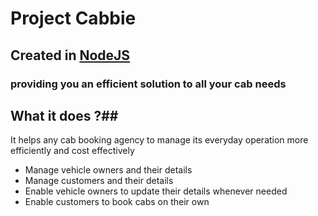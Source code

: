 # Project Cabbie
## Created in [NodeJS](https://nodejs.org/en/) 
### providing you an efficient solution to all your cab needs

## What it does ?##
It helps any cab booking agency to manage its everyday operation more efficiently and cost effectively
* Manage vehicle owners and their details
* Manage customers and their details
* Enable vehicle owners to update their details whenever needed
* Enable customers to book cabs on their own 

